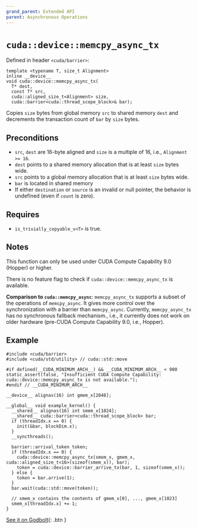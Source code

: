 ```yaml
---
grand_parent: Extended API
parent: Asynchronous Operations
---
```


# `cuda::device::memcpy_async_tx`

Defined in header `<cuda/barrier>`:

```cuda
template <typename T, size_t Alignment>
inline __device__
void cuda::device::memcpy_async_tx(
  T* dest,
  const T* src,
  cuda::aligned_size_t<Alignment> size,
  cuda::barrier<cuda::thread_scope_block>& bar);
```

Copies `size` bytes from global memory `src` to shared memory `dest` and decrements the transaction count of `bar` by `size` bytes.

## Preconditions

* `src`, `dest` are 16-byte aligned and `size` is a multiple of 16, i.e.,
  `Alignment >= 16`.
* `dest` points to a shared memory allocation that is at least `size` bytes wide.
* `src` points to a global memory allocation that is at least `size` bytes wide.
* `bar` is located in shared memory
* If either `destination` or `source` is an invalid or null pointer, the
    behavior is undefined (even if `count` is zero).

## Requires

* `is_trivially_copyable_v<T>` is true.
 
## Notes

This function can only be used under CUDA Compute Capability 9.0 (Hopper) or
higher.

There is no feature flag to check if `cuda::device::memcpy_async_tx` is
available.

**Comparison to `cuda::memcpy_async`**: `memcpy_async_tx` supports a subset of
the operations of `memcpy_async`. It gives more control over the synchronization
with a barrier than `memcpy_async`. Currently, `memcpy_async_tx` has no synchronous
fallback mechanism., i.e., it currently does not work on older hardware
(pre-CUDA Compute Capability 9.0, i.e., Hopper).

## Example

```cuda
#include <cuda/barrier>
#include <cuda/std/utility> // cuda::std::move

#if defined(__CUDA_MINIMUM_ARCH__) && __CUDA_MINIMUM_ARCH__ < 900
static_assert(false, "Insufficient CUDA Compute Capability: cuda::device::memcpy_async_tx is not available.");
#endif // __CUDA_MINIMUM_ARCH__

__device__ alignas(16) int gmem_x[2048];

__global__ void example_kernel() {
  __shared__ alignas(16) int smem_x[1024];
  __shared__ cuda::barrier<cuda::thread_scope_block> bar;
  if (threadIdx.x == 0) {
    init(&bar, blockDim.x);
  }
  __syncthreads();

  barrier::arrival_token token;
  if (threadIdx.x == 0) {
    cuda::device::memcpy_async_tx(smem_x, gmem_x, cuda::aligned_size_t<16>(sizeof(smem_x)), bar);
    token = cuda::device::barrier_arrive_tx(bar, 1, sizeof(smem_x));
  } else {
    token = bar.arrive(1);
  } 
  bar.wait(cuda::std::move(token));

  // smem_x contains the contents of gmem_x[0], ..., gmem_x[1023]
  smem_x[threadIdx.x] += 1;
}
```

[See it on Godbolt](https://godbolt.org/z/PGTa76Ef7){: .btn }

[`cuda::thread_scope`]: ./memory_model.md
[Tracking asynchronous operations by the mbarrier object]: https://docs.nvidia.com/cuda/parallel-thread-execution/index.html#tracking-asynchronous-operations-by-the-mbarrier-object
[`cp.async.bulk` PTX instruction]: https://docs.nvidia.com/cuda/parallel-thread-execution/index.html#data-movement-and-conversion-instructions-cp-async-bulk
[thread.barrier.class paragraph 12]: https://eel.is/c++draft/thread.barrier.class#12
